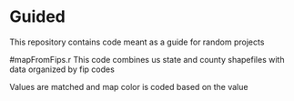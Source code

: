 # Guided

This repository contains code meant as a guide for random projects

#mapFromFips.r
This code combines us state and county shapefiles with data organized by fip codes

Values are matched and map color is coded based on the value

